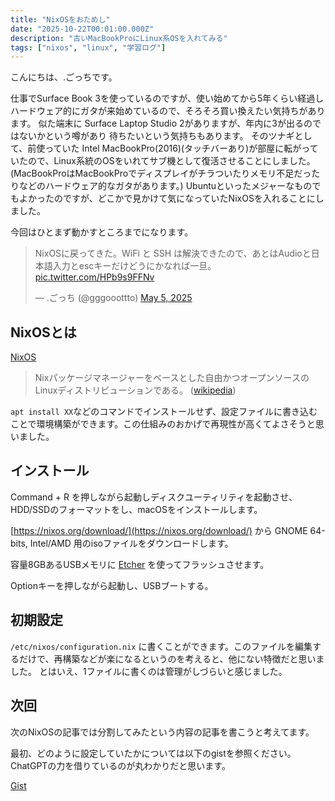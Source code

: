 ```yaml
---
title: "NixOSをおためし"
date: "2025-10-22T00:01:00.000Z"
description: "古いMacBookProにLinux系OSを入れてみる"
tags: ["nixos", "linux", "学習ログ"]
---
```


こんにちは、.ごっちです。

仕事でSurface Book 3を使っているのですが、使い始めてから5年くらい経過しハードウェア的にガタが来始めているので、そろそろ買い換えたい気持ちがあります。
似た端末に Surface Laptop Studio 2がありますが、年内に3が出るのではないかという噂があり 待ちたいという気持ちもあります。
そのツナギとして、前使っていた Intel MacBookPro(2016)(タッチバーあり)が部屋に転がっていたので、Linux系統のOSをいれてサブ機として復活させることにしました。(MacBookProはMacBookProでディスプレイがチラついたりメモリ不足だったりなどのハードウェア的なガタがあります。)
Ubuntuといったメジャーなものでもよかったのですが、どこかで見かけて気になっていたNixOSを入れることにしました。

今回はひとまず動かすところまでになります。

<blockquote class="twitter-tweet"><p lang="ja" dir="ltr">NixOSに戻ってきた。WiFi と SSH は解決できたので、あとはAudioと日本語入力とescキーだけどうにかなれば一旦。 <a href="https://t.co/HPb9s9FFNv">pic.twitter.com/HPb9s9FFNv</a></p>&mdash; .ごっち (@gggooottto) <a href="https://twitter.com/gggooottto/status/1919299204968534179?ref_src=twsrc%5Etfw">May 5, 2025</a></blockquote>

## NixOSとは

[NixOS](https://nixos.org/)

> Nixパッケージマネージャーをベースとした自由かつオープンソースのLinuxディストリビューションである。 ([wikipedia](https://ja.wikipedia.org/wiki/NixOS))

`apt install XX`などのコマンドでインストールせず、設定ファイルに書き込むことで環境構築ができます。この仕組みのおかげで再現性が高くてよさそうと思いました。

## インストール

Command + R を押しながら起動しディスクユーティリティを起動させ、HDD/SSDのフォーマットをし、macOSをインストールします。

[https://nixos.org/download/](https://nixos.org/download/) から GNOME 64-bits, Intel/AMD 用のisoファイルをダウンロードします。

容量8GBあるUSBメモリに [Etcher](https://etcher.balena.io/) を使ってフラッシュさせます。

Optionキーを押しながら起動し、USBブートする。

## 初期設定

`/etc/nixos/configuration.nix` に書くことができます。このファイルを編集するだけで、再構築などが楽になるというのを考えると、他にない特徴だと思いました。
とはいえ、1ファイルに書くのは管理がしづらいと感じました。

## 次回

次のNixOSの記事では分割してみたという内容の記事を書こうと考えてます。

最初、どのように設定していたかについては以下のgistを参照ください。ChatGPTの力を借りているのが丸わかりだと思います。

[Gist](https://gist.github.com/YutaGoto/c7f1a1ac9168237d30d2fad0df7cc948)
